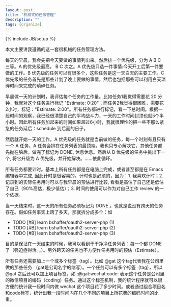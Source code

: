 ```yaml
---
layout: post
title: "机械式的任务管理"
description: ""
tags: [organize]
---
```

{% include JB/setup %}

本文主要讲我遵循的这一套很机械的任务管理方法。

每天的早晨，我会先把今天要做的事情列出来。然后排一个优先级，分为 A B C 三等。A 的优先级最高， B C 次之。A 优先级只选一件事情:今天开工后第一件要做的工作。B 优先级的任务可以有很多个，这些任务是这一天白天的主要工作。C 优先级的任务首先是那些计划了晚上要做的事情，然后也包括那些可以利用白天琐碎时间来完成的琐碎任务。

早晨做一天的计划时，我评估每个任务的工作量。比如任务1我觉得需要花 20 分钟，我就对这个任务进行标记 "Estimate: 0:20"；而任务2我觉得很困难，需要花2小时，标记："Estimate: 2:00"。所有任务都进行标记，看一下总时间。根据一段时间的观察，我已经很清楚自己的平均战斗力，一天的工作时间封顶也就5个半小时。因此所有任务加起来的时间如果超过6小时，我就很理性的把一些不那么紧急的任务延后：schedule 到后面的日子。

然后就开始一天的工作。A 优先级的任务就是当前做的任务，每一个时刻有且只有一个 A 任务。A 任务会排在任务列表的最顶端，我也只专心解决它，其他任务都先抛在脑后。做完了标记为 DONE, 休息休息。然后从 B 优先级的任务中挑出下一个, 将它升级为 A 优先级，并开始解决。......依此循环。

所有任务都要计时。基本上所有任务都是在电脑上完成，或者甚至都是在 Emacs 编辑器中完成, 因此计时是很容易的。计时也是必须的，因为：1. 我喜欢计时；2. 记录到的实际任务用时可以与我早晨的预估进行比较, 看看是高估了自己还是低估了自己（90%高估，极少低估）；3. 时间的使用可以作为对自己工作 review 的一个依据。

当一天结束时，这一天的所有任务必须标记为 DONE 。也就是说没有跨天的任务存在。假如任务事实上跨了多天，那就拆分成多个：如

* TODO [#B] learn bshaffer/oauth2-server-php (1)
* TODO [#B] learn bshaffer/oauth2-server-php (2)
* TODO [#B] learn bshaffer/oauth2-server-php (3)

目的是保证在一天结束的时候，我可以看到干干净净任务列表：每一个都 DONE 了（强迫症得治。。）。另外跨天的任务也不方便作任务用时的预估（Estimate）。

所有任务还需要加上一个或多个标签（tag）。比如 @gat 这个tag代表我在公司里做的那些任务 （gat是公司名字的缩写）。一个任务可以有多个标签（tag），所以 @gat 之后还可以加上项目标签，如 :@gat:wechat:code: 表示这个任务是公司里的微信项目的编码（coding）任务。通过这个标签机制，我的统计程序就可以很方便的统计我一段时间内做 wechat 这个项目花了多少时间。或者通过组合项目名和code标签，统计出我一段时间内在几个不同的项目上所花费的编码时间的比重。
